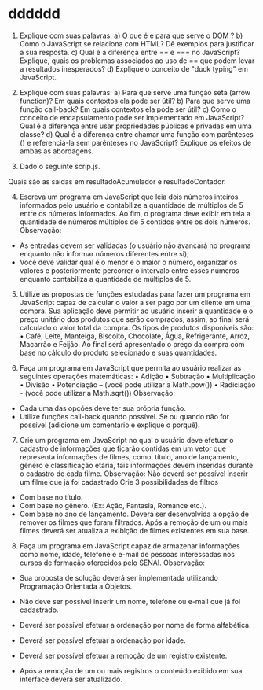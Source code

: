 # dddddd


1) Explique com suas palavras:
a) O que é e para que serve o DOM ?
b) Como o JavaScript se relaciona com HTML? Dê exemplos
para justificar a sua resposta.
c) Qual é a diferença entre == e === no JavaScript? Explique,
quais os problemas associados ao uso de == que podem
levar a resultados inesperados?
d) Explique o conceito de "duck typing" em JavaScript.

2) Explique com suas palavras:
a) Para que serve uma função seta (arrow function)? Em
quais contextos ela pode ser útil?
b) Para que serve uma função call-back? Em quais contextos
ela pode ser útil?
c) Como o conceito de encapsulamento pode ser
implementado em JavaScript? Qual é a diferença entre usar
propriedades públicas e privadas em uma classe?
d) Qual é a diferença entre chamar uma função com
parênteses () e referenciá-la sem parênteses no JavaScript?
Explique os efeitos de ambas as abordagens.

3) Dado o seguinte scrip.js.

Quais são as saídas em resultadoAcumulador e resultadoContador.

4) Escreva um programa em JavaScript que leia dois números
inteiros informados pelo usuário e contabilize a quantidade de
múltiplos de 5 entre os números informados.
Ao fim, o programa deve exibir em tela a quantidade de números
múltiplos de 5 contidos entre os dois números.
Observação:
- As entradas devem ser validadas (o usuário não avançará no
programa enquanto não informar números diferentes entre si);
- Você deve validar qual é o menor e o maior o número, organizar
os valores e posteriormente percorrer o intervalo entre esses
números enquanto contabiliza a quantidade de múltiplos de 5.

5) Utilize as propostas de funções estudadas para fazer um programa
em JavaScript capaz de calcular o valor a ser pago por um cliente em
uma compra.
Sua aplicação deve permitir ao usuário inserir a quantidade e o preço
unitário dos produtos que serão comprados, assim, ao final será
calculado o valor total da compra.
Os tipos de produtos disponíveis são:
• Café, Leite, Manteiga, Biscoito, Chocolate, Água, Refrigerante,
Arroz, Macarrão e Feijão.
Ao final será apresentado o preço da compra com base no cálculo do
produto selecionado e suas quantidades.

6) Faça um programa em JavaScript que permita ao usuário realizar
as seguintes operações matemáticas:
• Adição
• Subtração
• Multiplicação
• Divisão
• Potenciação – (você pode utilizar a Math.pow())
• Radiciação - (você pode utilizar a Math.sqrt())
Observação:
- Cada uma das opções deve ter sua própria função.
- Utilize funções call-back quando possível. Se ou quando não for
possível (adicione um comentário e explique o porquê).

7) Crie um programa em JavaScript no qual o usuário deve efetuar
o cadastro de informações que ficarão contidas em um vetor que
representa informações de filmes, como: título, ano de lançamento,
gênero e classificação etária, tais informações devem inseridas
durante o cadastro de cada filme.
Observação:
Não deverá ser possível inserir um filme que já foi cadastrado
Crie 3 possibilidades de filtros
- Com base no título.
- Com base no gênero. (Ex: Ação, Fantasia, Romance etc.).
- Com base no ano de lançamento.
Deverá ser desenvolvida a opção de remover os filmes que foram
filtrados.
Após a remoção de um ou mais filmes deverá ser atualiza a exibição
de filmes existentes em sua base.

8) Faça um programa em JavaScript capaz de armazenar
informações como nome, idade, telefone e e-mail de pessoas
interessadas nos cursos de formação oferecidos pelo SENAI.
Observação:
- Sua proposta de solução deverá ser implementada utilizando
Programação Orientada a Objetos.
- Não deve ser possível inserir um nome, telefone ou e-mail que já
foi cadastrado.
- Deverá ser possível efetuar a ordenação por nome de forma
alfabética.
- Deverá ser possível efetuar a ordenação por idade.

- Deverá ser possível efetuar a remoção de um registro existente.
- Após a remoção de um ou mais registros o conteúdo exibido em
sua interface deverá ser atualizado.
